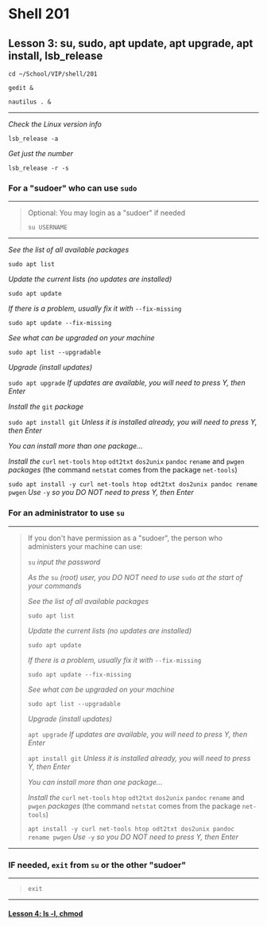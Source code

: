 # Shell 201
## Lesson 3: su, sudo, apt update, apt upgrade, apt install, lsb_release

`cd ~/School/VIP/shell/201`

`gedit &`

`nautilus . &`

___

*Check the Linux version info*

`lsb_release -a`

*Get just the number*

`lsb_release -r -s`

### For a "sudoer" who can use `sudo`
>
___
> Optional: You may login as a "sudoer" if needed
>
> `su USERNAME`
>
___

*See the list of all available packages*

`sudo apt list`

*Update the current lists (no updates are installed)*

`sudo apt update`

*If there is a problem, usually fix it with* `--fix-missing`

`sudo apt update --fix-missing`

*See what can be upgraded on your machine*

`sudo apt list --upgradable`

*Upgrade (install updates)*

`sudo apt upgrade` *If updates are available, you will need to press Y, then Enter*

*Install the* `git` *package*

`sudo apt install git` *Unless it is installed already, you will need to press Y, then Enter*

*You can install more than one package...*

*Install the* `curl` `net-tools` `htop` `odt2txt` `dos2unix` `pandoc` `rename` and `pwgen` *packages* (the command `netstat` comes from the package `net-tools`)

`sudo apt install -y curl net-tools htop odt2txt dos2unix pandoc rename pwgen` *Use* `-y` *so you DO NOT need to press Y, then Enter*

### For an administrator to use `su`
>
___
> If you don't have permission as a "sudoer", the person who administers your machine can use:
>
> `su` *input the password*
>
> *As the* `su` *(root) user, you DO NOT need to use* `sudo` *at the start of your commands*
>
> *See the list of all available packages*
>
> `sudo apt list`
>
> *Update the current lists (no updates are installed)*
>
> `sudo apt update`
>
> *If there is a problem, usually fix it with* `--fix-missing`
>
> `sudo apt update --fix-missing`
>
> *See what can be upgraded on your machine*
>
> `sudo apt list --upgradable`
>
> *Upgrade (install updates)*
>
> `apt upgrade` *If updates are available, you will need to press Y, then Enter*
>
> `apt install git` *Unless it is installed already, you will need to press Y, then Enter*
>
> *You can install more than one package...*
>
> *Install the* `curl` `net-tools` `htop` `odt2txt` `dos2unix` `pandoc` `rename` and `pwgen` *packages* (the command `netstat` comes from the package `net-tools`)
>
> `apt install -y curl net-tools htop odt2txt dos2unix pandoc rename pwgen` *Use* `-y` *so you DO NOT need to press Y, then Enter*
>
___

### IF needed, `exit` from `su` or the other "sudoer"
>
___
>
> `exit`
>
___

#### [Lesson 4: ls -l, chmod](https://github.com/inkVerb/vip/blob/master/201-shell/Lesson-04.md)
